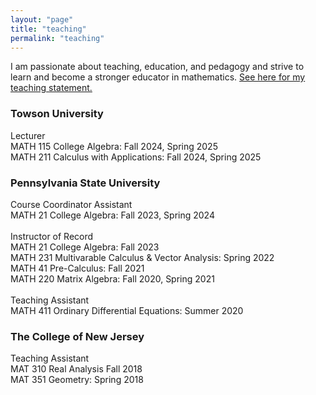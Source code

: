 ```yaml
---
layout: "page"
title: "teaching"
permalink: "teaching"
---
```


I am passionate about teaching, education, and pedagogy and strive to learn and become a stronger educator in mathematics. [See here for my teaching statement.](/docs/profile/Calvo_Teaching_Statement.pdf)
### **Towson University**
Lecturer\
MATH 115 College Algebra: Fall 2024, Spring 2025 \
MATH 211 Calculus with Applications: Fall 2024, Spring 2025


### **Pennsylvania State University**
Course Coordinator Assistant\
MATH 21 College Algebra: Fall 2023, Spring 2024\
\
Instructor of Record\
MATH 21 College Algebra: Fall 2023\
MATH 231 Multivarable Calculus & Vector Analysis: Spring 2022\
MATH 41 Pre-Calculus: Fall 2021\
MATH 220 Matrix Algebra: Fall 2020, Spring 2021\
\
Teaching Assistant\
MATH 411 Ordinary Differential Equations: Summer 2020
        
### **The College of New Jersey**
Teaching Assistant\
MAT 310 Real Analysis Fall 2018\
MAT 351 Geometry: Spring 2018
